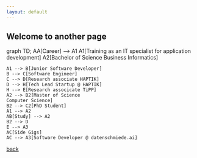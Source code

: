 ```yaml
---
layout: default
---
```


## Welcome to another page

<div class="mermaid">
  graph TD;
    AA[Career] --> A1
    A1[Training as an IT specialist 
    for application development]
    A2[Bachelor of Science 
    Business Informatics]

    A1 --> B[Junior Software Developer]
    B --> C[Software Engineer]
    C --> D[Research associate HAPTIK]
    D --> H[Tech Lead Startup @ HAPTIK]
    H --> E[Research associcate TiPP]
    A2 --> B2[Master of Science
    Computer Science]
    B2 --> C2[PhD Student]
    A1 --> A2
    AB[Study] --> A2
    B2 --> D
    E --> A3
    AC[Side Gigs]
    AC --> A3[Software Developer @ datenschmiede.ai]           
</div>

[back](./)
